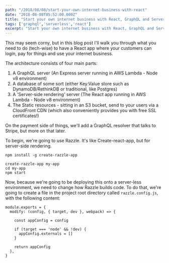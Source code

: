 ```yaml
---
path: "/2018/08/08/start-your-own-internet-business-with-react"
date: "2018-08-08T05:52:00.000Z"
title: "Start your own internet business with React, GraphQL and Serverless architecture"
tags: ['graphql','serverless','react']
excerpt: "Start your own internet business with React, GraphQL and Serverless architecture"
---
```


This may seem corny, but in this blog post I'll walk you through what you need to do (tech-wise) to have a React app where your customers can login, pay for things and use your internet business.

The architecture consists of four main parts:
1. A GraphQL server (An Express server running in AWS Lambda - Node v8 environment)
1. A database of some sort (either Key:Value store such as DynamoDB/RethinkDB or traditional, like Postgres)
1. A 'Server-side rendering' server (The React app running in AWS Lambda - Node v8 environment)
1. The Static resources - sitting in an S3 bucket, send to your users via a CloudFront CDN (which also conveniently provides you with free SSL certificates!)

On the payment side of things, we'll add a GraphQL resolver that talks to Stripe, but more on that later.

To begin, we're going to use Razzle. It's like Create-react-app, but for server-side rendering.

```
npm install -g create-razzle-app

create-razzle-app my-app
cd my-app
npm start
```

Now, because we're going to be deploying this onto a server-less environment, we need to change how Razzle builds code. To do that, we're going to create a file in the project root directory called `razzle.config.js`, with the following content:
```
module.exports = {
  modify: (config, { target, dev }, webpack) => {

    const appConfig = config

    if (target === 'node' && !dev) {
      appConfig.externals = []
    }

    return appConfig
  },
}
```
